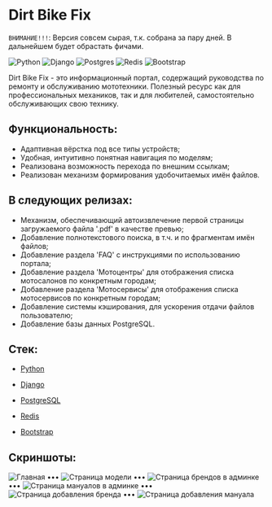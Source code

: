 # Dirt Bike Fix

`ВНИМАНИЕ!!!`: Версия совсем сырая, т.к. собрана за пару дней. В дальнейшем будет обрастать фичами.

![Python](https://img.shields.io/badge/python-3670A0?style=style-flat&logo=python&logoColor=ffdd54)
![Django](https://img.shields.io/badge/django-%23092E20.svg?style=style-flat&logo=django&logoColor=white)
![Postgres](https://img.shields.io/badge/postgres-%23316192.svg?style=style-flat&logo=postgresql&logoColor=white)
![Redis](https://img.shields.io/badge/redis-%23DD0031.svg?style=style-flat&logo=redis&logoColor=white)
![Bootstrap](https://img.shields.io/badge/bootstrap-%238511FA.svg?style=style-flat&logo=bootstrap&logoColor=white)

Dirt Bike Fix - это информационный портал, содержащий руководства по ремонту и обслуживанию мототехники. Полезный ресурс как для профессиональных механиков, так и для любителей, самостоятельно обслуживающих свою технику.

## Функциональность:

- Адаптивная вёрстка под все типы устройств;
- Удобная, интуитивно понятная навигация по моделям;
- Реализована возможность перехода по внешним ссылкам;
- Реализован механизм формирования удобочитаемых имён файлов.

## В следующих релизах:

- Механизм, обеспечивающий автоизвлечение первой страницы загружаемого файла '.pdf' в качестве превью;
- Добавление полнотекстового поиска, в т.ч. и по фрагментам имён файлов;
- Добавление раздела 'FAQ' с инструкциями по использованию портала;
- Добавление раздела 'Мотоцентры' для отображения списка мотосалонов по конкретным городам;
- Добавление раздела 'Мотосервисы' для отображения списка мотосервисов по конкретным городам;
- Добавление системы кэширования, для ускорения отдачи файлов пользователю;
- Добавление базы данных PostgreSQL.

## Стек:

- [Python](https://www.python.org/downloads/)
- [Django](https://www.djangoproject.com/download/)
- [PostgreSQL](https://www.postgresql.org/)
- [Redis](https://redis.io/downloads/)

- [Bootstrap](https://getbootstrap.com/)

## Скриншоты:
![Главная](https://github.com/user-attachments/assets/ea071901-542d-4c01-a3f4-22e3766ac94d)
•••
![Страница модели](https://github.com/user-attachments/assets/a13c0b2a-45b1-4885-a9a2-aa80881d50d3)
•••
![Страница брендов в админке](https://github.com/user-attachments/assets/aa024ae2-76f5-4087-97e9-061d4b73c724)
•••
![Страница мануалов в админке](https://github.com/user-attachments/assets/34c97867-a8b3-4c3c-bcc3-96ed6bccc547)
•••
![Страница добавления бренда](https://github.com/user-attachments/assets/c7146c73-8ce8-43a7-8087-556c5d3344ba)
•••
![Страница добавления мануала](https://github.com/user-attachments/assets/e559fc5e-d39e-41dc-a2c0-5bd9fa5e8ac8)
